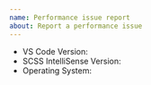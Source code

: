 ```yaml
---
name: Performance issue report
about: Report a performance issue
---
```


<!-- Please search existing issues to avoid creating duplicates. -->

- VS Code Version:
- SCSS IntelliSense Version:
- Operating System:

<!--
  If you are reporting a performance issue, read:
  https://github.com/mrmlnc/vscode-scss/blob/master/.github/PERF_ISSUE.md
  And include your profile in the issue.
-->
